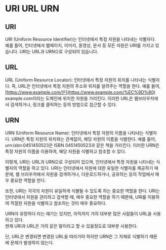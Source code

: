 # URI URL URN

## URI

URI (Uniform Resource Identifier)는 인터넷에서 특정 자원을 나타내는 식별자다. 예를 들어, 인터넷에서 웹페이지, 이미지, 동영상, 문서 등 모든 자원은 URI를 가지고 있습니다. URI는 URL과 URN으로 구성되어 있습니다.

## URL

URL (Uniform Resource Locator): 인터넷에서 특정 자원의 위치를 나타내는 식별자다. 즉, URL은 인터넷에서 특정 자원의 주소와 위치를 알려주는 역할을 한다. 예를 들어,[https://www.example.com/은](https://www.example.com/%EC%9D%80) example.com이라는 도메인에 위치한 자원을 가리킨다. 이러한 URL은 웹브라우저에서 검색하거나, 링크를 클릭하는 등의 방법으로 접근할 수 있다.

## URN

URN (Uniform Resource Name): 인터넷에서 특정 자원의 이름을 나타내는 식별자다. URN은 특정 자원의 위치와는 관계없이, 해당 자원의 이름을 식별한다. 예를 들어, urn:isbn:0451450523은 ISBN 0451450523과 같은 책을 가리킨다. 이러한 URN은 특정 자원의 이름을 이용하여, 해당 자원을 식별하고 참조할 수 있다.

이렇게, URI는 URL과 URN으로 구성되어 있으며, 인터넷에서 특정 자원을 나타내는 식별자의 역할을 하고 있다. URI는 인터넷에서 자원에 대한 유일한 식별자를 제공하기 때문에, 웹 브라우저에서 자원을 검색하거나, 다운로드하거나, 공유하는 등의 작업에서 매우 중요한 역할을 한다.

또한, URI는 각각의 자원이 유일하게 식별될 수 있도록 하는 중요한 역할을 한다. URI는 인터넷에서 자원을 관리하고 검색할 때, 매우 중요한 역할을 하기 때문에, URI를 이용하여 적절한 자원을 식별하고 참조하는 것이 매우 중요하다.

URN이 유망하다 라는 얘기는 있지만, 아직까지 거의 대부분 많은 사람들이 URL을 사용하고 있다.\
현재 URI과 URL은 거의 같은 말이라고 할 수 있을정도로 대부분 사용한다.

단, URL은 변경되면 변경된 URL을 따라가야 하지만 URN은 그 자체로 식별하기 때문에 문제가 발생하지 않는다.
